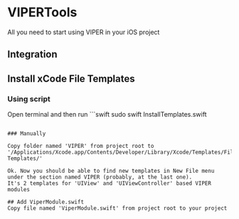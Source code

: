 # VIPERTools

All you need to start using VIPER in your iOS project

## Integration

## Install xCode File Templates
### Using script
Open terminal and then run ```swift
sudo swift InstallTemplates.swift
```

### Manually

Copy folder named 'VIPER' from project root to '/Applications/Xcode.app/Contents/Developer/Library/Xcode/Templates/File\ Templates/'

Ok. Now you should be able to find new templates in New File menu under the section named VIPER (probably, at the last one).
It's 2 templates for 'UIView' and 'UIViewController' based VIPER modules

## Add ViperModule.swift
Copy file named 'ViperModule.swift' from project root to your project